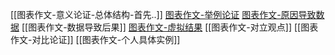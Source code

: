 [[图表作文-意义论证-总体结构-首先..]]
[图表作文-举例论证](图表作文-举例论证.md)
[图表作文-原因导致数据](图表作文-原因导致数据.md)
[[图表作文-数据导致后果]]
[图表作文-虚拟结果](图表作文-虚拟结果.md)
[[图表作文-对立观点]]
[[图表作文-对比论证]]
[[图表作文-个人具体实例]]
